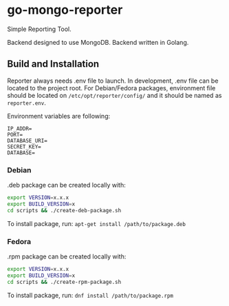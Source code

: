 # go-mongo-reporter
Simple Reporting Tool. 

Backend designed to use MongoDB. Backend written in Golang.

## Build and Installation

Reporter always needs .env file to launch. In development, .env file can be located to the project root. For Debian/Fedora packages, environment file should be located on 
`/etc/opt/reporter/config/` and it should be named as `reporter.env`. 

Environment variables are following:

```
IP_ADDR= 
PORT=
DATABASE_URI=
SECRET_KEY=
DATABASE=
```
### Debian
.deb package can be created locally with:
```bash
export VERSION=x.x.x
export BUILD_VERSION=x
cd scripts && ./create-deb-package.sh
```

To install package, run:
`apt-get install /path/to/package.deb`

### Fedora
.rpm package can be created locally with:
```bash
export VERSION=x.x.x
export BUILD_VERSION=x
cd scripts && ./create-rpm-package.sh
```

To install package, run:
`dnf install /path/to/package.rpm`

